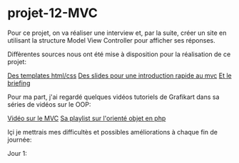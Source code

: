# projet-12-MVC

Pour ce projet, on va réaliser une interview et, par la suite, créer un site en utilisant la structure Model View Controller pour afficher ses réponses.

Diffèrentes sources nous ont été mise à disposition pour la réalisation de ce projet:

[Des templates html/css](https://html5up.net/)
[Des slides pour une introduction rapide au mvc](https://github.com/becodeorg/BXLCentral/blob/master/Projects/12-MVC/MVC.pdf)
[Et le briefing](https://github.com/becodeorg/BXLCentral/tree/master/Projects/12-MVC)

Pour ma part, j'ai regardé quelques vidéos tutoriels de Grafikart dans sa séries de vidéos sur le OOP:

[Vidéo sur le MVC](https://www.youtube.com/watch?v=HhVY6ofLym8&index=21&list=PLjwdMgw5TTLVDKy8ikf5Df5fnMqY-ec16)
[Sa playlist sur l'orienté objet en php](https://www.youtube.com/playlist?list=PLjwdMgw5TTLVDKy8ikf5Df5fnMqY-ec16)

Içi je mettrais mes difficultès et possibles améliorations à chaque fin de journée:

Jour 1:
